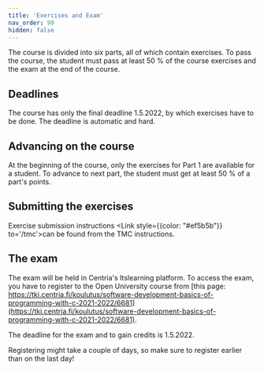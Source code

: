 ```yaml
---
title: 'Exercises and Exam'
nav_order: 99
hidden: false
---
```


The course is divided into six parts, all of which contain exercises. To pass the course, the student must pass at least 50 % of the course exercises and the exam at the end of the course.

## Deadlines

The course has only the final deadline 1.5.2022, by which exercises have to be done. The deadline is automatic and hard.

## Advancing on the course

At the beginning of the course, only the exercises for Part 1 are available for a student. To advance to next part, the student must get at least 50 % of a part's points.

## Submitting the exercises

Exercise submission instructions <Link style={{color: "#ef5b5b"}} to='/tmc'>can be found from the TMC instructions.</Link> 

## The exam

The exam will be held in Centria's Itslearning platform. To access the exam, you have to register to the Open University course from [this page: https://tki.centria.fi/koulutus/software-development-basics-of-programming-with-c-2021-2022/6681](https://tki.centria.fi/koulutus/software-development-basics-of-programming-with-c-2021-2022/6681).

The deadline for the exam and to gain credits is 1.5.2022.

<Note>Registering might take a couple of days, so make sure to register earlier than on the last day! </Note>